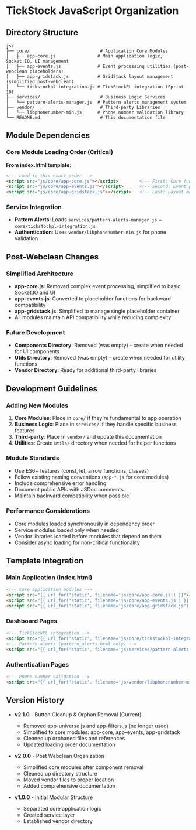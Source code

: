 # TickStock JavaScript Organization

## Directory Structure

```
js/
├── core/                           # Application Core Modules
│   ├── app-core.js                # Main application logic, Socket.IO, UI management
│   ├── app-events.js              # Event processing utilities (post-webclean placeholders)
│   ├── app-gridstack.js           # GridStack layout management (simplified post-webclean)
│   └── tickstockpl-integration.js # TickStockPL integration (Sprint 10)
├── services/                       # Business Logic Services
│   └── pattern-alerts-manager.js  # Pattern alerts management system
├── vendor/                         # Third-party Libraries
│   └── libphonenumber-min.js      # Phone number validation library
└── README.md                       # This documentation file
```

## Module Dependencies

### Core Module Loading Order (Critical)
**From index.html template:**
```html
<!-- Load in this exact order -->
<script src="js/core/app-core.js"></script>        <!-- First: Core functionality -->
<script src="js/core/app-events.js"></script>      <!-- Second: Event processing (placeholder) -->
<script src="js/core/app-gridstack.js"></script>   <!-- Last: Layout management -->
```

### Service Integration
- **Pattern Alerts**: Loads `services/pattern-alerts-manager.js` + `core/tickstockpl-integration.js`
- **Authentication**: Uses `vendor/libphonenumber-min.js` for phone validation

## Post-Webclean Changes

### Simplified Architecture
- **app-core.js**: Removed complex event processing, simplified to basic Socket.IO and UI
- **app-events.js**: Converted to placeholder functions for backward compatibility
- **app-gridstack.js**: Simplified to manage single placeholder container
- All modules maintain API compatibility while reducing complexity

### Future Development
- **Components Directory**: Removed (was empty) - create when needed for UI components
- **Utils Directory**: Removed (was empty) - create when needed for utility functions
- **Vendor Directory**: Ready for additional third-party libraries

## Development Guidelines

### Adding New Modules
1. **Core Modules**: Place in `core/` if they're fundamental to app operation
2. **Business Logic**: Place in `services/` if they handle specific business features
3. **Third-party**: Place in `vendor/` and update this documentation
4. **Utilities**: Create `utils/` directory when needed for helper functions

### Module Standards
- Use ES6+ features (const, let, arrow functions, classes)
- Follow existing naming conventions (`app-*.js` for core modules)
- Include comprehensive error handling
- Document public APIs with JSDoc comments
- Maintain backward compatibility when possible

### Performance Considerations
- Core modules loaded synchronously in dependency order
- Service modules loaded only when needed
- Vendor libraries loaded before modules that depend on them
- Consider async loading for non-critical functionality

## Template Integration

### Main Application (index.html)
```html
<!-- Core application modules -->
<script src="{{ url_for('static', filename='js/core/app-core.js') }}"></script>
<script src="{{ url_for('static', filename='js/core/app-events.js') }}"></script>
<script src="{{ url_for('static', filename='js/core/app-gridstack.js') }}"></script>
```

### Dashboard Pages
```html
<!-- TickStockPL integration -->
<script src="{{ url_for('static', filename='js/core/tickstockpl-integration.js') }}"></script>
<!-- Pattern alerts (pattern_alerts.html only) -->
<script src="{{ url_for('static', filename='js/services/pattern-alerts-manager.js') }}"></script>
```

### Authentication Pages
```html
<!-- Phone number validation -->
<script src="{{ url_for('static', filename='js/vendor/libphonenumber-min.js') }}"></script>
```

## Version History

- **v2.1.0** - Button Cleanup & Orphan Removal (Current)
  - Removed app-universe.js and app-filters.js (no longer used)
  - Simplified to core modules: app-core, app-events, app-gridstack
  - Cleaned up orphaned files and references
  - Updated loading order documentation

- **v2.0.0** - Post Webclean Organization
  - Simplified core modules after component removal
  - Cleaned up directory structure  
  - Moved vendor files to proper location
  - Added comprehensive documentation

- **v1.0.0** - Initial Modular Structure
  - Separated core application logic
  - Created service layer
  - Established vendor directory